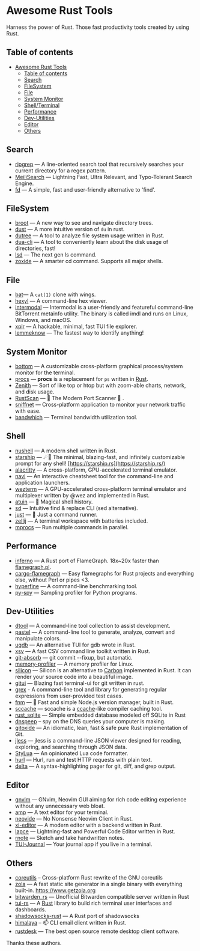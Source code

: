 # Awesome Rust Tools
Harness the power of Rust. Those fast productivity tools created by using Rust.

## Table of contents

- [Awesome Rust Tools](#awesome-rust-tools)
  - [Table of contents](#table-of-contents)
  - [Search](#search)
  - [FileSystem](#filesystem)
  - [File](#file)
  - [System Monitor](#system-monitor)
  - [Shell/Terminal](#shell)
  - [Performance](#performance)
  - [Dev-Utilities](#dev-utilities)
  - [Editor](#editor)
  - [Others](#others)



## Search

* [ripgrep](https://github.com/BurntSushi/ripgrep) — A line-oriented search tool that recursively searches your current directory for a regex pattern.
* [MeiliSearch](https://github.com/meilisearch/MeiliSearch) — Lightning Fast, Ultra Relevant, and Typo-Tolerant Search Engine.
* [fd](https://github.com/sharkdp/fd) — A simple, fast and user-friendly alternative to 'find'.



## FileSystem

* [broot](https://github.com/Canop/broot) — A new way to see and navigate directory trees.
* [dust](https://github.com/bootandy/dust) — A more intuitive version of `du` in rust.
* [dutree](https://github.com/nachoparker/dutree) — A tool to analyze file system usage written in Rust.
* [dua-cli](https://github.com/Byron/dua-cli) — A tool to conveniently learn about the disk usage of directories, fast!
* [lsd](https://github.com/Peltoche/lsd) — The next gen ls command.
* [zoxide](https://github.com/ajeetdsouza/zoxide) — A smarter cd command. Supports all major shells.



## File

* [bat](https://github.com/sharkdp/bat)— A `cat(1)` clone with wings.
* [hexyl](https://github.com/sharkdp/hexyl) — A command-line hex viewer.
* [intermodal](https://github.com/casey/intermodal) — Intermodal is a user-friendly and featureful command-line BitTorrent metainfo utility. The binary is called imdl and runs on Linux, Windows, and macOS.
* [xplr](https://github.com/sayanarijit/xplr) — A hackable, minimal, fast TUI file explorer.
* [lemmeknow](https://github.com/swanandx/lemmeknow) — The fastest way to identify anything!


## System Monitor

* [bottom](https://github.com/ClementTsang/bottom) — A customizable cross-platform graphical process/system monitor for the terminal.
* [procs](https://github.com/dalance/procs) — **procs** is a replacement for `ps` written in [Rust](https://www.rust-lang.org/).
* [Zenith](https://github.com/bvaisvil/zenith) — Sort of like top or htop but with zoom-able charts, network, and disk usage.
* [RustScan](https://github.com/RustScan/RustScan) — 🤖 The Modern Port Scanner 🤖 .
* [sniffnet](https://github.com/GyulyVGC/sniffnet) — Cross-platform application to monitor your network traffic with ease.
* [bandwhich](https://github.com/imsnif/bandwhich) — Terminal bandwidth utilization tool.


## Shell

* [nushell](https://github.com/nushell/nushell) — A modern shell written in Rust.
* [starship](https://github.com/starship/starship) — ☄🌌️ The minimal, blazing-fast, and infinitely customizable prompt for any shell! [https://starship.rs](https://starship.rs/)
* [alacritty](https://github.com/alacritty/alacritty) — A cross-platform, GPU-accelerated terminal emulator.
* [navi](https://github.com/denisidoro/navi) — An interactive cheatsheet tool for the command-line and application launchers.
* [wezterm](https://github.com/wez/wezterm) — A GPU-accelerated cross-platform terminal emulator and multiplexer written by @wez and implemented in Rust.
* [atuin](https://github.com/ellie/atuin) — 🐢 Magical shell history.
* [sd](https://github.com/chmln/sd) — Intuitive find & replace CLI (sed alternative).
* [just](https://github.com/casey/just) — 🤖 Just a command runner.
* [zellij](https://github.com/zellij-org/zellij) — A terminal workspace with batteries included.
* [mprocs](https://github.com/pvolok/mprocs) —  Run multiple commands in parallel.



## Performance

* [inferno](https://github.com/jonhoo/inferno) — A Rust port of FlameGraph. 18x~20x faster than [flamegraph.pl](https://github.com/brendangregg/FlameGraph/blob/master/flamegraph.pl).
* [cargo-flamegraph](https://github.com/ferrous-systems/cargo-flamegraph) — Easy flamegraphs for Rust projects and everything else, without Perl or pipes <3.
* [hyperfine](https://github.com/sharkdp/hyperfine) — A command-line benchmarking tool.
* [py-spy](https://github.com/benfred/py-spy) — Sampling profiler for Python programs.



## Dev-Utilities

* [dtool](https://github.com/guoxbin/dtool) — A command-line tool collection to assist development.
* [pastel](https://github.com/sharkdp/pastel) — A command-line tool to generate, analyze, convert and manipulate colors.
* [ugdb](https://github.com/ftilde/ugdb) — An alternative TUI for gdb wrote in Rust.
* [xsv](https://github.com/BurntSushi/xsv) — A fast CSV command line toolkit written in Rust.
* [git-absorb](https://github.com/tummychow/git-absorb) — git commit --fixup, but automatic.
* [memory-profiler](https://github.com/koute/memory-profiler) — A memory profiler for Linux.
* [silicon](https://github.com/Aloxaf/silicon) — Silicon is an alternative to [Carbon](https://github.com/dawnlabs/carbon) implemented in Rust. It can render your source code into a beautiful image.
* [gitui](https://github.com/extrawurst/gitui) — Blazing fast terminal-ui for git written in rust.
* [grex](https://github.com/pemistahl/grex) - A command-line tool and library for generating regular expressions from user-provided test cases.
* [fnm](https://github.com/Schniz/fnm) — 🚀 Fast and simple Node.js version manager, built in Rust.
* [sccache](https://github.com/mozilla/sccache) — sccache is a [ccache](https://ccache.dev/)-like compiler caching tool.
* [rust_sqlite](https://github.com/joaoh82/rust_sqlite) — Simple embedded database modeled off SQLite in Rust
* [dnspeep](https://github.com/jvns/dnspeep) – spy on the DNS queries your computer is making.
* [gitoxide](https://github.com/Byron/gitoxide) — An idiomatic, lean, fast & safe pure Rust implementation of Git.
* [jless](https://github.com/PaulJuliusMartinez/jless) — jless is a command-line JSON viewer designed for reading, exploring, and searching through JSON data. 
* [StyLua](https://github.com/JohnnyMorganz/StyLua) — An opinionated Lua code formatter.
* [hurl](https://github.com/Orange-OpenSource/hurl) — Hurl, run and test HTTP requests with plain text.
* [delta](https://github.com/dandavison/delta) — A syntax-highlighting pager for git, diff, and grep output.


## Editor

* [gnvim](https://github.com/vhakulinen/gnvim) — GNvim, Neovim GUI aiming for rich code editing experience without any unnecessary web bloat.
* [amp](https://github.com/jmacdonald/amp) — A text editor for your terminal. 
* [neovide](https://github.com/Kethku/neovide) — No Nonsense Neovim Client in Rust.
* [xi-editor](https://github.com/xi-editor/xi-editor) — A modern editor with a backend written in Rust.
* [lapce](https://github.com/lapce/lapce) — Lightning-fast and Powerful Code Editor written in Rust.
* [rnote](https://github.com/flxzt/rnote) — Sketch and take handwritten notes.
* [TUI-Journal](https://github.com/AmmarAbouZor/tui-journal) — Your journal app if you live in a terminal.

## Others

* [coreutils](https://github.com/uutils/coreutils) – Cross-platform Rust rewrite of the GNU coreutils
* [zola](https://github.com/getzola/zola) — A fast static site generator in a single binary with everything built-in. https://www.getzola.org
* [bitwarden_rs](https://github.com/dani-garcia/bitwarden_rs) — Unofficial Bitwarden compatible server written in Rust
* [tui-rs](https://github.com/fdehau/tui-rs) — A [Rust](https://www.rust-lang.org/) library to build rich terminal user interfaces and dashboards.
* [shadowsocks-rust](https://github.com/shadowsocks/shadowsocks-rust) — A Rust port of shadowsocks
* [himalaya](https://github.com/soywod/himalaya) – 📫 CLI email client written in Rust.
* [rustdesk](https://github.com/rustdesk/rustdesk) — The best open source remote desktop client software.


Thanks these authors.
